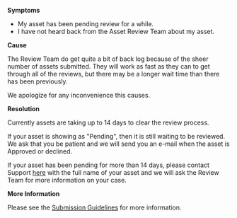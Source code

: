 
        

<span class="wysiwyg-underline">**Symptoms** </span>

*   My asset has been pending review for a while.
*   I have not heard back from the Asset Review Team about my asset.

<span class="wysiwyg-underline">**Cause** </span>

The Review Team do get quite a bit of back log because of the sheer number of assets submitted. They will work as fast as they can to get through all of the reviews, but there may be a longer wait time than there has been previously.

We apologize for any inconvenience this causes.

<span class="wysiwyg-underline">**Resolution** </span>

Currently assets are taking up to 14 days to clear the review process.

If your asset is showing as "Pending", then it is still waiting to be reviewed. We ask that you be patient and we will send you an e-mail when the asset is Approved or declined.

<span>If your asset has been pending for more than 14 days, please contact Support</span> [here](/hc/en-us/requests/new)<span> with the full name of your asset and we will ask the Review Team for more information on your case.</span>

<span class="wysiwyg-underline">**More Information** </span>

Please see the [Submission Guidelines](https://www.assetstore.unity3d.com/docs/Asset_Store_Promotional_Asset_Guidelines_1.0.pdf) for more information.

      